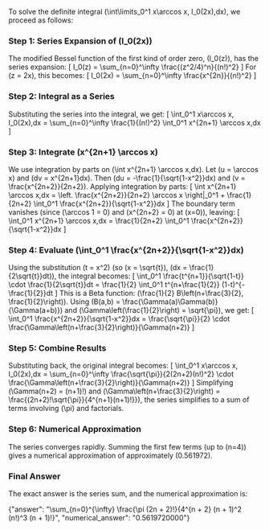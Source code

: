 


To solve the definite integral \(\int\limits_0^1 x\arccos x\, I_0(2x)\,dx\), we proceed as follows:

### Step 1: Series Expansion of \(I_0(2x)\)
The modified Bessel function of the first kind of order zero, \(I_0(z)\), has the series expansion:
\[
I_0(z) = \sum_{n=0}^\infty \frac{(z^2/4)^n}{(n!)^2}
\]
For \(z = 2x\), this becomes:
\[
I_0(2x) = \sum_{n=0}^\infty \frac{x^{2n}}{(n!)^2}
\]

### Step 2: Integral as a Series
Substituting the series into the integral, we get:
\[
\int_0^1 x\arccos x\, I_0(2x)\,dx = \sum_{n=0}^\infty \frac{1}{(n!)^2} \int_0^1 x^{2n+1} \arccos x\,dx
\]

### Step 3: Integrate \(x^{2n+1} \arccos x\)
We use integration by parts on \(\int x^{2n+1} \arccos x\,dx\). Let \(u = \arccos x\) and \(dv = x^{2n+1}dx\). Then \(du = -\frac{1}{\sqrt{1-x^2}}dx\) and \(v = \frac{x^{2n+2}}{2n+2}\). Applying integration by parts:
\[
\int x^{2n+1} \arccos x\,dx = \left. \frac{x^{2n+2}}{2n+2} \arccos x \right|_0^1 + \frac{1}{2n+2} \int_0^1 \frac{x^{2n+2}}{\sqrt{1-x^2}}dx
\]
The boundary term vanishes (since \(\arccos 1 = 0\) and \(x^{2n+2} = 0\) at \(x=0\)), leaving:
\[
\int_0^1 x^{2n+1} \arccos x\,dx = \frac{1}{2n+2} \int_0^1 \frac{x^{2n+2}}{\sqrt{1-x^2}}dx
\]

### Step 4: Evaluate \(\int_0^1 \frac{x^{2n+2}}{\sqrt{1-x^2}}dx\)
Using the substitution \(t = x^2\) (so \(x = \sqrt{t}\), \(dx = \frac{1}{2\sqrt{t}}dt\)), the integral becomes:
\[
\int_0^1 \frac{t^{n+1}}{\sqrt{1-t}} \cdot \frac{1}{2\sqrt{t}}dt = \frac{1}{2} \int_0^1 t^{n+\frac{1}{2}} (1-t)^{-\frac{1}{2}}dt
\]
This is a Beta function: \(\frac{1}{2} B\left(n+\frac{3}{2}, \frac{1}{2}\right)\). Using \(B(a,b) = \frac{\Gamma(a)\Gamma(b)}{\Gamma(a+b)}\) and \(\Gamma\left(\frac{1}{2}\right) = \sqrt{\pi}\), we get:
\[
\int_0^1 \frac{x^{2n+2}}{\sqrt{1-x^2}}dx = \frac{\sqrt{\pi}}{2} \cdot \frac{\Gamma\left(n+\frac{3}{2}\right)}{\Gamma(n+2)}
\]

### Step 5: Combine Results
Substituting back, the original integral becomes:
\[
\int_0^1 x\arccos x\, I_0(2x)\,dx = \sum_{n=0}^\infty \frac{\sqrt{\pi}}{2(2n+2)(n!)^2} \cdot \frac{\Gamma\left(n+\frac{3}{2}\right)}{\Gamma(n+2)}
\]
Simplifying \(\Gamma(n+2) = (n+1)!\) and \(\Gamma\left(n+\frac{3}{2}\right) = \frac{(2n+2)!\sqrt{\pi}}{4^{n+1}(n+1)!}}\), the series simplifies to a sum of terms involving \(\pi\) and factorials.

### Step 6: Numerical Approximation
The series converges rapidly. Summing the first few terms (up to \(n=4\)) gives a numerical approximation of approximately \(0.561972\).


### Final Answer
The exact answer is the series sum, and the numerical approximation is:

{"answer": "\\sum_{n=0}^{\\infty} \\frac{\\pi (2n + 2)!}{4^{n + 2} (n + 1)^2 (n!)^3 (n + 1)!}", "numerical_answer": "0.5619720000"}
